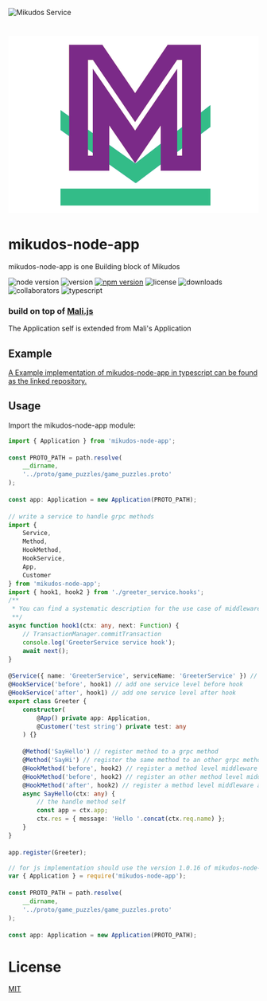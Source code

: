 ![Mikudos Service](https://img.shields.io/badge/MIKUDOS-GRPC--server-lightgrey?style=for-the-badge&logo=appveyor)

# [![Mikudos](https://raw.githubusercontent.com/mikudos/doc/master/mikudos-logo.png)](https://mikudos.github.io/doc)

# mikudos-node-app

mikudos-node-app is one Building block of Mikudos

![node version](https://img.shields.io/node/v/mikudos-node-app) ![version](https://img.shields.io/github/package-json/v/mikudos/mikudos-node-app) [![npm version](https://img.shields.io/npm/v/mikudos-node-app)](https://www.npmjs.com/package/mikudos-node-app) ![license](https://img.shields.io/npm/l/mikudos-node-app) ![downloads](https://img.shields.io/npm/dw/mikudos-node-app) ![collaborators](https://img.shields.io/npm/collaborators/mikudos-node-app) ![typescript](https://img.shields.io/npm/types/mikudos-node-app)

### build on top of [Mali.js](https://mali.js.org/)

The Application self is extended from Mali's Application

## Example

[A Example implementation of mikudos-node-app in typescript can be found as the linked repository.](https://github.com/mikudos/mikudos-service-ts)

## Usage

Import the mikudos-node-app module:

```ts
import { Application } from 'mikudos-node-app';

const PROTO_PATH = path.resolve(
    __dirname,
    '../proto/game_puzzles/game_puzzles.proto'
);

const app: Application = new Application(PROTO_PATH);

// write a service to handle grpc methods
import {
    Service,
    Method,
    HookMethod,
    HookService,
    App,
    Customer
} from 'mikudos-node-app';
import { hook1, hook2 } from './greeter_service.hooks';
/**
 * You can find a systematic description for the use case of middleware at: https://mali.js.org/api/#mali-%E2%87%90-emitter
 **/
async function hook1(ctx: any, next: Function) {
    // TransactionManager.commitTransaction
    console.log('GreeterService service hook');
    await next();
}

@Service({ name: 'GreeterService', serviceName: 'GreeterService' }) // register the service with name to add the service to app.services[name] at the same time
@HookService('before', hook1) // add one service level before hook
@HookService('after', hook1) // add one service level after hook
export class Greeter {
    constructor(
        @App() private app: Application,
        @Customer('test string') private test: any
    ) {}

    @Method('SayHello') // register method to a grpc method
    @Method('SayHi') // register the same method to an other grpc method
    @HookMethod('before', hook2) // register a method level middleware as before hook
    @HookMethod('before', hook2) // register an other method level middleware as before hook
    @HookMethod('after', hook2) // register a method level middleware as after hook
    async SayHello(ctx: any) {
        // the handle method self
        const app = ctx.app;
        ctx.res = { message: 'Hello '.concat(ctx.req.name) };
    }
}

app.register(Greeter);
```

```js
// for js implementation should use the version 1.0.16 of mikudos-node-app
var { Application } = require('mikudos-node-app');

const PROTO_PATH = path.resolve(
    __dirname,
    '../proto/game_puzzles/game_puzzles.proto'
);

const app: Application = new Application(PROTO_PATH);
```

# License

[MIT](LICENSE)

